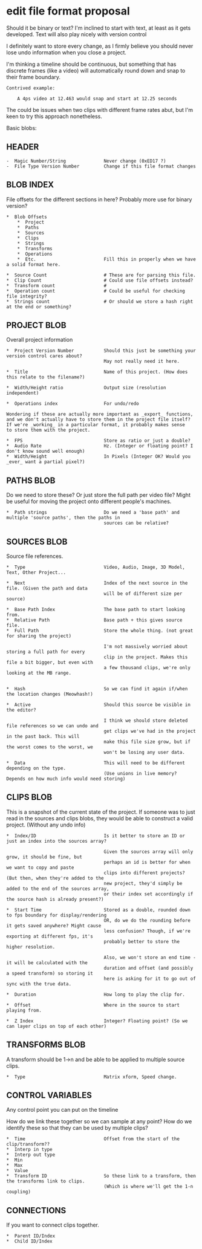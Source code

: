 


# edit file format proposal



Should it be binary or text? I'm inclined to start with text, 
at least as it gets developed. Text will also play nicely with
version control

I definitely want to store every change, as I firmly believe you 
should never lose undo information when you close a project.

I'm thinking a timeline should be continuous, but something that 
has discrete frames (like a video) will automatically round down 
and snap to their frame boundary. 

	Contrived example:

		A 4ps video at 12.463 would snap and start at 12.25 seconds

The could be issues when two clips with different frame rates abut, 
but I'm keen to try this approach nonetheless.




Basic blobs:

## HEADER

	-  Magic Number/String 				Never change (0xED17 ?)
	-  File Type Version Number 		Change if this file format changes 


## BLOB INDEX	

File offsets for the different sections in here? Probably more use for binary version?

	*  Blob Offsets
		*  Project 
		*  Paths
		*  Sources
		*  Clips
		*  Strings
		*  Transforms
		*  Operations
		*  Etc. 						Fill this in properly when we have a solid format here.

	*  Source Count						# These are for parsing this file.
	*  Clip Count						# Could use file offsets instead? 
	*  Transform count					#
	*  Operation count 					# Could be useful for checking file integrity?
	*  Strings count 					# Or should we store a hash right at the end or something?


## PROJECT BLOB

Overall project information

	*  Project Version Number			Should this just be something your version control cares about?
										May not really need it here.

	*  Title							Name of this project. (How does this relate to the filename?)

	*  Width/Height ratio				Output size (resolution independent)

	*  Operations index					For undo/redo

	Wondering if these are actually more important as _export_ functions, 
	and we don't actually have to store them in the project file itself?
	If we're _working_ in a particular format, it probably makes sense 
	to store them with the project.

	*  FPS								Store as ratio or just a double?
	*  Audio Rate 						Hz. (Integer or floating point? I don't know sound well enough)
	*  Width/Height 					In Pixels (Integer OK? Would you _ever_ want a partial pixel?)


## PATHS BLOB

Do we need to store these? Or just store the full path per video file? Might be useful for moving the project onto different people's machines.

	*  Path strings						Do we need a 'base path' and multiple 'source paths', then the paths in 
										sources can be relative?



## SOURCES BLOB

Source file references.

	*  Type								Video, Audio, Image, 3D Model, Text, Other Project...

	*  Next 							Index of the next source in the file. (Given the path and data 
										will be of different size per source)

	*  Base Path Index					The base path to start looking from.
	*  Relative Path 					Base path + this gives source file. 
	*  Full Path 						Store the whole thing. (not great for sharing the project)

										I'm not massively worried about storing a full path for every 
										clip in the project. Makes this file a bit bigger, but even with 
										a few thousand clips, we're only looking at the MB range.


	*  Hash 							So we can find it again if/when the location changes (Meowhash!)

	*  Active							Should this source be visible in the editor? 

										I think we should store deleted file references so we can undo and
										get clips we've had in the project in the past back. This will 
										make this file size grow, but if the worst comes to the worst, we 
										won't be losing any user data. 

	*  Data								This will need to be different depending on the type.
										(Use unions in live memory? Depends on how much info would need storing)


## CLIPS BLOB

This is a snapshot of the current state of the project. If someone was to just read in the sources and clips blobs, they would be able to construct a valid project. (Without any undo info)

	*  Index/ID 						Is it better to store an ID or just an index into the sources array?

										Given the sources array will only grow, it should be fine, but
										perhaps an id is better for when we want to copy and paste 
										clips into different projects? (But then, when they're added to the
										new project, they'd simply be added to the end of the sources array,
										or their index set accordingly if the source hash is already present?)

	*  Start Time						Stored as a double, rounded down to fps boundary for display/rendering
										OR, do we do the rounding before it gets saved anywhere? Might cause 
										less confusion? Though, if we're exporting at different fps, it's 
										probably better to store the higher resolution.

										Also, we won't store an end time - it will be calculated with the 
										duration and offset (and possibly a speed transform) so storing it 
										here is asking for it to go out of sync with the true data.

	*  Duration 						How long to play the clip for.
	
	*  Offset 							Where in the source to start playing from.

	*  Z Index 							Integer? Floating point? (So we can layer clips on top of each other)


## TRANSFORMS BLOB

A transform should be 1->n and be able to be applied to multiple source clips.

	*  Type 							Matrix xform, Speed change.



## CONTROL VARIABLES

Any control point you can put on the timeline

How do we link these together so we can sample at any point?
How do we identify these so that they can be used by multiple clips?

	*  Time 							Offset from the start of the clip/transform??
	*  Interp in type
	*  Interp out type
	*  Min
	*  Max
	*  Value 
	*  Transform ID 					So these link to a transform, then the transforms link to clips. 
										(Which is where we'll get the 1-n coupling)

##	CONNECTIONS

If you want to connect clips together.

	*  Parent ID/Index
	*  Child ID/Index 






